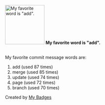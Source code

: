 <img src="https://my-badges.github.io/my-badges/favorite-word.png" alt="My favorite word is &quot;add&quot;." title="My favorite word is &quot;add&quot;." width="128">
<strong>My favorite word is &quot;add&quot;.</strong>
<br><br>

My favorite commit message words are:

1. add (used 87 times)
2. merge (used 85 times)
3. update (used 74 times)
4. page (used 72 times)
5. branch (used 70 times)


Created by <a href="https://github.com/my-badges/my-badges">My Badges</a>